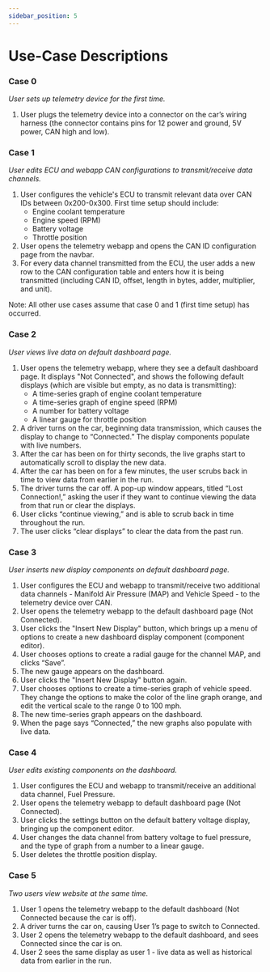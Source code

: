 ```yaml
---
sidebar_position: 5
---
```


# Use-Case Descriptions

### Case 0
_User sets up telemetry device for the first time._
1. User plugs the telemetry device into a connector on the car’s wiring harness (the connector contains pins for 12 power and ground, 5V power, CAN high and low).

### Case 1
_User edits ECU and webapp CAN configurations to transmit/receive data channels._
1. User configures the vehicle's ECU to transmit relevant data over CAN IDs between 0x200-0x300. First time setup should include:
    - Engine coolant temperature
    - Engine speed (RPM)
    - Battery voltage
    - Throttle position
2. User opens the telemetry webapp and opens the CAN ID configuration page from the navbar.
3. For every data channel transmitted from the ECU, the user adds a new row to the CAN configuration table and enters how it is being transmitted (including CAN ID, offset, length in bytes, adder, multiplier, and unit).

Note: All other use cases assume that case 0 and 1 (first time setup) has occurred.

### Case 2
_User views live data on default dashboard page._
1. User opens the telemetry webapp, where they see a default dashboard page. It displays "Not Connected", and shows the following default displays (which are visible but empty, as no data is transmitting):
    - A time-series graph of engine coolant temperature
    - A time-series graph of engine speed (RPM)
    - A number for battery voltage
    - A linear gauge for throttle position
2. A driver turns on the car, beginning data transmission, which causes the display to change to “Connected.” The display components populate with live numbers.
3. After the car has been on for thirty seconds, the live graphs start to automatically scroll to display the new data.
4. After the car has been on for a few minutes, the user scrubs back in time to view data from earlier in the run.
5. The driver turns the car off. A pop-up window appears, titled “Lost Connection!,” asking the user if they want to continue viewing the data from that run or clear the displays. 
6. User clicks “continue viewing,” and is able to scrub back in time throughout the run.
7. The user clicks “clear displays” to clear the data from the past run. 

### Case 3
_User inserts new display components on default dashboard page._
1. User configures the ECU and webapp to transmit/receive two additional data channels - Manifold Air Pressure (MAP) and Vehicle Speed - to the telemetry device over CAN.
2. User opens the telemetry webapp to the default dashboard page (Not Connected).
3. User clicks the "Insert New Display" button, which brings up a menu of options to create a new dashboard display component (component editor).
4. User chooses options to create a radial gauge for the channel MAP, and clicks “Save”.
5. The new gauge appears on the dashboard.
6. User clicks the "Insert New Display" button again.
7. User chooses options to create a time-series graph of vehicle speed. They change the options to make the color of the line graph orange, and edit the vertical scale to the range 0 to 100 mph.
8. The new time-series graph appears on the dashboard.
9. When the page says “Connected,” the new graphs also populate with live data.

### Case 4
_User edits existing components on the dashboard._
1. User configures the ECU and webapp to transmit/receive an additional data channel, Fuel Pressure.
2. User opens the telemetry webapp to default dashboard page (Not Connected).
3. User clicks the settings button on the default battery voltage display, bringing up the component editor.
4. User changes the data channel from battery voltage to fuel pressure, and the type of graph from a number to a linear gauge. 
5. User deletes the throttle position display.

### Case 5
_Two users view website at the same time._
1. User 1 opens the telemetry webapp to the default dashboard (Not Connected because the car is off).
2. A driver turns the car on, causing User 1’s page to switch to Connected.
3. User 2 opens the telemetry webapp to the default dashboard, and sees Connected since the car is on.
4. User 2 sees the same display as user 1 - live data as well as historical data from earlier in the run.


<!-- 
OLD USE CASES

## Case 1
_A race crew is testing their vehicle with their driver to make sure the car is performing well._     
1. Crew connects device to the electrical control unit (ECU).    
2. Driver gets into vehicle and ensure the device is turned on.    
3. Crew ensures data is being updated to monitors.    
4. Driver drives.    
5. Engine temperature starts to climb above normal operating range.   
6. Device relays temperature data to the crew.   
7. Device sends alert to driver and crew.   
8. Crew determines temperature is climbing too fast, tells driver to come into pit.    
9. Crew discovers a crack in the radiator/coolant leak.   
10. Crew replaces the radiator.   
11. Driver and crew retest.   


## Case 2 
_A crew recently installed a new part and want to make sure the vehicle is running smoothly._
1. Driver installs the device, connects it to the ECU. 
2. Driver drives.
3. Crew monitors horsepower as driver goes around the track.
4. Crew notices an increase in performance.
5. Vehicle is now tested and crew knows part was installed correctly.


## Case 3 
_A driver has been testing a vehicle. As he is driving, he notices some of the electrical components in the vehicle are flickering, a sign of a problematic battery._
1. Driver installs the device, connects it to the ECU. 
2. Driver drives.
3. Driver notices flickering issue.
4. Crew checks battery voltage readings, confirmed to be low.
5. Crew changes battery.
6. Driver retests vehicle.
 

## Case 4 
_Ian Applebaum is a weekend racer. It’s been a few months since he decided to go to the track, but he notices that his acceleration is a bit rough. The engine sounds uneven, potentially indicating that car has a timing issue. This can cause damage to the vehicle, so Ian decides to check his timing. Ian decides to work on it in the garage._
1. Ian installs the device into his vehicle. 
2. Ian opens his computer and accesses the device UI. 
3. Ian test drives his car. 
4. Ian accesses his timing data from the past couple months where there were no issues. 
5. Ian compares it with the most recent, problematic timing data. 
6. Ian attempts to fix problem by using old timing values to replace the new ones. 
7. Ian test drives the vehicle. 
8. The engine performs well and the sound is normal.
9. Ian takes his significant other for a date with the saved labor costs. 

## Case 5
_A driver is racing in Monaco, but there seems to be an issue. He has been driving for some time and notices that his fuel gauge is indicating that it is still full. Knowing that this cannot be correct, he radios his team about the issue._
1. Team installs the device.
2. Crew checks and maintains the vehicle. Everything is OK.
3. After the race starts, no issues are detected for the first 30 minutes.
4. Driver looks at his fuel gauge and notices it is indicating the tank is full. Needle is stuck.
5. Driver radios the pit crew about this issue. 
6. Team cross checks fuel levels with the live data being transmitted.
7. Team confirms with the driver that he is low on fuel and needs to make a pit stop whenever possible.
8. Driver relies on fuel readings from the team and completes race.

## Case 6
_A driver is getting ready for a race. It is known that tires perform better when hot._
1. Team installs device.
2. Team checks the tire temperature and notices that it is too cold for optimal performance.
3. Before the driver comes up to the starting line, he starts making zig zag patterns to increase friction and heat.
4. Team notifies the driver that the optimal temperature has been achieved and to head to the starting line.
5. Driver goes to starting line and race begins shortly.

<!-- ## Case 7
_A driver and his team decide that they must push their lead and floor it. This in turn causes the tires to increase in temperature too much and cause damage to the tires. The team gets a reading that the temperature of the tires have reached above safe levels. The crew tells the driver to come in for a pit stop and tire change._
1. Team installed device.
2. Race starts.
3. Driver takes lead and wants to capitalize. He floors it and lengthens the gap between him and his competitors.
4. The crew watching the tire temperature readings notice that the temperatures are almost at dangerous levels.
5. Team initiates pit stop and driver comes in.
6. Crew installs fresh tires.
7. Driver continues race. -->

<!-- ## Case 7
_The new TFR ergonomics lead wants to view information relevant to vehicle handling and driver performance during a run._
1. The ergonomics lead navigates to the TFR telemetry webpage, where she sees a default dashboard page. It displays "Not Connected" (since the car is off), and shows several blank graphs and gauges.
4. She deletes all of the existing graphs.
5. She clicks the "Insert New Display" button, which brings up a menu of options to create a new dashboard display component.
6. She enters options to view time series plot of the front and rear brake pressure sensor readings, keeping default colors and changing the unit from PSI to kPa, and then clicks "Save". 
7. This new brake pressure plot populates on the dashboard. She drags it to the top left of the screen.
8. She repeats this process twice, adding a gauge for RPM and numerical displays for both throttle position and steering angle,  and dragging them to other places on the dashboard.
9. The car is switched on, providing power to the telemetry device. The ergonomics lead sees that the page says "Connected," and that live sensor data populates the display components.
10. A driver completes an acceleration run while the ergonomics lead monitors performance.
11. When the driver finishes their run, the ergonomics lead immediately shows them the dashboard, using the progress bar at the bottom of the dashboard to scrub backwards and indicate where they shifted into third gear too early. 
12. The driver completes another acceleration run, shifts later, and shaves 0.1 seconds off of their previous time.

## Case 8
_The TFR team members want to review the performance of a test run that was completed last week._
1. User navigates to webpage. 
2. Member logs into account.
3. Member pulls up previous week's data.
4. Member clicks on the graph to adjust scope of graph.
5. Member enters time frame to analyze to get specific readings from certain time frame.
6. Graph displays only data from time frame.

## Case 9 
_A TFR team member wants to add and delete graphs are being displayed to the dashboard._
1. User navigates to webpage.
2. User logs into account and goes into the dashboard.
3. User clicks on the graph.
4. User deletes graph.
5. User adds new graph.
6. User adjusts values to change which sensor is being graphed in graph settings. -->